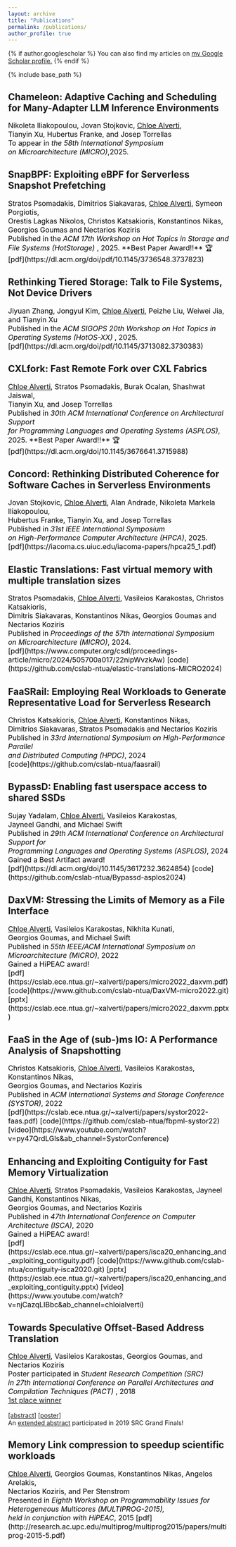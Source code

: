 ```yaml
---
layout: archive
title: "Publications"
permalink: /publications/
author_profile: true
---
```


{% if author.googlescholar %}
  You can also find my articles on <u><a href="{{author.googlescholar}}">my Google Scholar profile</a>.</u>
{% endif %}

{% include base_path %}
## 	Chameleon: Adaptive Caching and Scheduling for Many-Adapter LLM Inference Environments
<p style="color:black;font-size:16px;" markdown="1"> Nikoleta Iliakopoulou, Jovan Stojkovic, <ins>Chloe Alverti</ins>, <br/> Tianyin Xu, Hubertus Franke, and Josep Torrellas
<br/>To appear in <i> the 58th International Symposium <br/> on Microarchitecture (MICRO)</i>,2025.
</p>


##	SnapBPF: Exploiting eBPF for Serverless Snapshot Prefetching
<p style="color:black;font-size:16px;" markdown="1"> Stratos Psomadakis, Dimitrios Siakavaras, <ins>Chloe Alverti</ins>, Symeon Porgiotis, <br/> Orestis Lagkas Nikolos, Christos Katsakioris, Konstantinos Nikas, <br/> Georgios Goumas and Nectarios Koziris
<br/>Published in the  <i> ACM 17th Workshop on Hot Topics in Storage and File Systems (HotStorage) </i>, 2025. **Best Paper Award!!** 🏆
<br/>
[pdf](https://dl.acm.org/doi/pdf/10.1145/3736548.3737823) 
</p>


## 	Rethinking Tiered Storage: Talk to File Systems, Not Device Drivers
<p style="color:black;font-size:16px;" markdown="1"> Jiyuan Zhang, Jongyul Kim, <ins>Chloe Alverti</ins>, Peizhe Liu, Weiwei Jia, and Tianyin Xu
<br/>Published in the  <i> ACM SIGOPS 20th Workshop on Hot Topics in Operating Systems (HotOS-XX) </i>, 2025.
<br/>
[pdf](https://dl.acm.org/doi/pdf/10.1145/3713082.3730383) 
</p>

## 	CXLfork: Fast Remote Fork over CXL Fabrics
<p style="color:black;font-size:16px;" markdown="1"> <ins>Chloe Alverti</ins>,  Stratos Psomadakis, Burak Ocalan, Shashwat Jaiswal,<br/> Tianyin Xu, and Josep Torrellas
<br/>Published in <i> 30th ACM International Conference on Architectural Support <br/> for Programming Languages and Operating Systems (ASPLOS)</i>, 2025. **Best Paper Award!!** 🏆
<br/>
[pdf](https://dl.acm.org/doi/10.1145/3676641.3715988) 
</p>

## 	Concord: Rethinking Distributed Coherence for Software Caches in Serverless Environments
<p style="color:black;font-size:16px;" markdown="1"> Jovan Stojkovic, <ins>Chloe Alverti</ins>,  Alan Andrade, Nikoleta Markela Iliakopoulou, <br/> Hubertus Franke, Tianyin Xu, and Josep Torrellas
<br/>Published in <i> 31st IEEE International Symposium <br/> on High-Performance Computer Architecture (HPCA)</i>, 2025.
<br/>
[pdf](https://iacoma.cs.uiuc.edu/iacoma-papers/hpca25_1.pdf) 
</p>

## Elastic Translations: Fast virtual memory with <br/> multiple translation sizes
<p style="color:black;font-size:16px;" markdown="1"> Stratos Psomadakis, <ins>Chloe Alverti</ins>, Vasileios Karakostas, Christos Katsakioris, <br/> Dimitris Siakavaras, Konstantinos Nikas, Georgios Goumas and Nectarios Koziris
<br/>Published in <i> Proceedings of the 57th International Symposium <br/> on Microarchitecture (MICRO)</i>, 2024. 
<br/>
[pdf](https://www.computer.org/csdl/proceedings-article/micro/2024/505700a017/22nipWvzkAw) 
[code](https://github.com/cslab-ntua/elastic-translations-MICRO2024)
</p>

## FaaSRail: Employing Real Workloads to Generate Representative Load for Serverless Research
<p style="color:black;font-size:16px;" markdown="1"> Christos Katsakioris, <ins>Chloe Alverti</ins>, Konstantinos Nikas, <br/>Dimitrios Siakavaras, Stratos Psomadakis and Nectarios Koziris
<br/>Published in <i>33rd International Symposium on High-Performance Parallel <br/> and Distributed Computing (HPDC)</i>, 2024 
<br/>
[code](https://github.com/cslab-ntua/faasrail)
</p>


## BypassD: Enabling fast userspace access to shared SSDs
<p style="color:black;font-size:16px;" markdown="1"> Sujay Yadalam, <ins>Chloe Alverti</ins>, Vasileios Karakostas, <br/>Jayneel Gandhi, and Michael Swift
<br/>Published in <i>29th ACM International Conference on Architectural Support for <br/> Programming Languages and Operating Systems (ASPLOS)</i>, 2024 
<br/>Gained a Best Artifact award!
<br/>
[pdf](https://dl.acm.org/doi/10.1145/3617232.3624854) 
[code](https://github.com/cslab-ntua/Bypassd-asplos2024)
</p>

## DaxVM: Stressing the Limits of Memory as a File Interface
<p style="color:black;font-size:16px;" markdown="1"> <ins>Chloe Alverti</ins>, Vasileios Karakostas, Nikhita Kunati, <br/>Georgios Goumas, and Michael Swift
<br/>Published in <i>55th IEEE/ACM International Symposium on Microarchitecture (MICRO)</i>, 2022 
<br/>Gained a HiPEAC award!
<br/>
[pdf](https://cslab.ece.ntua.gr/~xalverti/papers/micro2022_daxvm.pdf) 
[code](https://www.github.com/cslab-ntua/DaxVM-micro2022.git) 
[pptx](https://cslab.ece.ntua.gr/~xalverti/papers/micro2022_daxvm.pptx) 
</p>


## FaaS in the Age of (sub-)ms IO: A Performance Analysis of Snapshotting
<p style="color:black;font-size:16px;" markdown="1"> Christos Katsakioris, <ins>Chloe Alverti</ins>, Vasileios Karakostas, 
Konstantinos Nikas,<br/>Georgios Goumas, and Nectarios Koziris
<br/>Published in <i>ACM International Systems and Storage Conference (SYSTOR)</i>, 2022 
<br/>
[pdf](https://cslab.ece.ntua.gr/~xalverti/papers/systor2022-faas.pdf) 
[code](https://github.com/cslab-ntua/fbpml-systor22) 
[video](https://www.youtube.com/watch?v=py47QrdLGls&ab_channel=SystorConference)
</p>


## Enhancing and Exploiting Contiguity for Fast Memory Virtualization
<p style="color:black;font-size:16px;" markdown="1"> <ins>Chloe Alverti</ins>, Stratos Psomadakis, Vasileios Karakostas, Jayneel Gandhi, 
Konstantinos Nikas,<br/>Georgios Goumas, and Nectarios Koziris
<br/>Published in <i>47th International Conference on Computer Architecture (ISCA)</i>, 2020 
<br/>Gained a HiPEAC award!
<br/>
[pdf](https://cslab.ece.ntua.gr/~xalverti/papers/isca20_enhancing_and_exploiting_contiguity.pdf) 
[code](https://www.github.com/cslab-ntua/contiguity-isca2020.git) 
[pptx](https://cslab.ece.ntua.gr/~xalverti/papers/isca20_enhancing_and_exploiting_contiguity.pptx) 
[video](https://www.youtube.com/watch?v=njCazqLIBbc&ab_channel=chloialverti)
</p>

## Towards Speculative Offset-Based Address Translation
<p style="color:black;font-size:16px;" markdown="1"> <ins>Chloe Alverti</ins>, Vasileios Karakostas, Georgios Goumas, and Nectarios Koziris
<br/>Poster participated in <i> Student Research Competition (SRC) <br/> in 27th International Conference on Parallel Architectures and Compilation Techniques (PACT) </i>, 2018<br/><a href='https://src.acm.org/winners/2019' color='black'> 1st place winner </a>

[[abstract]](https://cslab.ece.ntua.gr/~xalverti/papers/Pact_2018.pdf) [[poster]](https://cslab.ece.ntua.gr/~xalverti/papers/Pact2018_Poster.pdf)
<br/>
An [extended abstract](https://cslab.ece.ntua.gr/~xalverti/papers/SRC.pdf) participated in 2019 SRC Grand Finals!
</p>

## Memory Link compression to speedup scientific workloads
<p style="color:black;font-size:16px;" markdown="1"> <ins>Chloe Alverti</ins>, Georgios Goumas, Konstantinos Nikas, Angelos Arelakis,
<br/> Nectarios Koziris, and Per Stenstrom
<br/>Presented in <i> Eighth Workshop on Programmability Issues for Heterogeneous Multicores (MULTIPROG-2015),
<br/> held in conjunction with HiPEAC</i>, 2015
[pdf](http://research.ac.upc.edu/multiprog/multiprog2015/papers/multiprog-2015-5.pdf)
</p>
